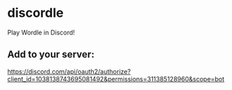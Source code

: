 # discordle
Play Wordle in Discord!

## Add to your server:
https://discord.com/api/oauth2/authorize?client_id=1038138743695081492&permissions=311385128960&scope=bot
